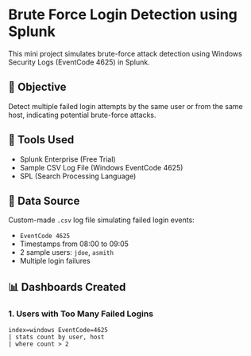 # Brute Force Login Detection using Splunk

This mini project simulates brute-force attack detection using Windows Security Logs (EventCode 4625) in Splunk.

## 📌 Objective
Detect multiple failed login attempts by the same user or from the same host, indicating potential brute-force attacks.

## 🔧 Tools Used
- Splunk Enterprise (Free Trial)
- Sample CSV Log File (Windows EventCode 4625)
- SPL (Search Processing Language)

## 📁 Data Source
Custom-made `.csv` log file simulating failed login events:
- `EventCode 4625`
- Timestamps from 08:00 to 09:05
- 2 sample users: `jdoe`, `asmith`
- Multiple login failures

## 📊 Dashboards Created
### 1. **Users with Too Many Failed Logins**
```spl
index=windows EventCode=4625
| stats count by user, host
| where count > 2
